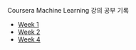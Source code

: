 Coursera Machine Learning 강의 공부 기록

- [Week 1](Week1/index.md)
- [Week 2](Week2/index.md)
- [Week 4](Week4/index.md)
